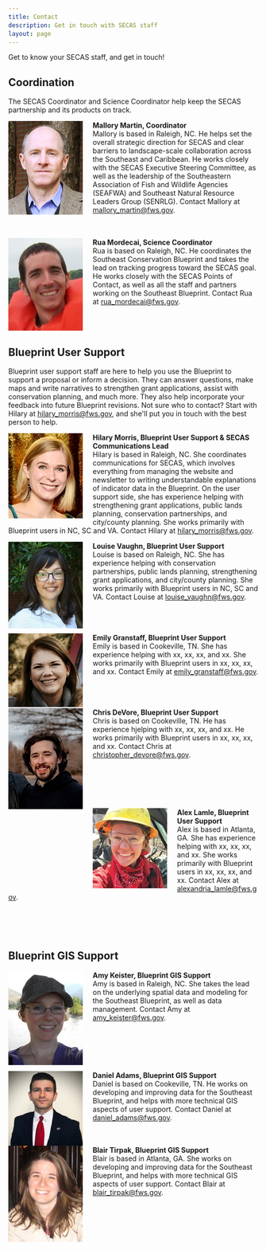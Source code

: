 ```yaml
---
title: Contact
description: Get in touch with SECAS staff
layout: page
---
```

Get to know your SECAS staff, and get in touch!

## Coordination
The SECAS Coordinator and Science Coordinator help keep the SECAS partnership and its products on track.

<img src="https://raw.githubusercontent.com/USFWS/secas/gh-pages/images/MalloryMartin_150p.jpg" align="left" style="padding-right: 20px">**Mallory Martin, Coordinator**<br>
Mallory is based in Raleigh, NC. He helps set the overall strategic direction for SECAS and clear barriers to landscape-scale collaboration across the Southeast and Caribbean. He works closely with the SECAS Executive Steering Committee, as well as the leadership of the Southeastern Association of Fish and Wildlife Agencies (SEAFWA) and Southeast Natural Resource Leaders Group (SENRLG). Contact Mallory at [mallory_martin@fws.gov](mailto:mallory_martin@fws.gov).<br><br><br>

<img src="https://raw.githubusercontent.com/USFWS/secas/gh-pages/images/RuaMordecai_150p.jpg" align="left" style="padding-right: 20px">**Rua Mordecai, Science Coordinator**<br>
Rua is based on Raleigh, NC. He coordinates the Southeast Conservation Blueprint and takes the lead on tracking progress toward the SECAS goal. He works closely with the SECAS Points of Contact, as well as all the staff and partners working on the Southeast Blueprint. Contact Rua at [rua_mordecai@fws.gov](mailto:rua_mordecai@fws.gov).<br><br><br><br>

## Blueprint User Support

Blueprint user support staff are here to help you use the Blueprint to support a proposal or inform a decision. They can answer questions, make maps and write narratives to strengthen grant applications, assist with conservation planning, and much more. They also help incorporate your feedback into future Blueprint revisions. Not sure who to contact? Start with Hilary at [hilary_morris@fws.gov](mailto:hilary_morris@fws.gov), and she'll put you in touch with the best person to help.

<img src="https://raw.githubusercontent.com/USFWS/secas/gh-pages/images/HilaryMorris_150p.jpg" align="left" style="padding-right: 20px">**Hilary Morris, Blueprint User Support & SECAS Communications Lead**<br>
Hilary is based in Raleigh, NC. She coordinates communications for SECAS, which involves everything from managing the website and newsletter to writing understandable explanations of indicator data in the Blueprint. On the user support side, she has experience helping with strengthening grant applications, public lands planning, conservation partnerships, and city/county planning. She works primarily with Blueprint users in NC, SC and VA. Contact Hilary at [hilary_morris@fws.gov](mailto:hilary_morris@fws.gov).<br>

<img src="https://raw.githubusercontent.com/USFWS/secas/gh-pages/images/LouiseVaughn_150p.jpg" align="left" style="padding-right: 20px">**Louise Vaughn, Blueprint User Support**<br>
Louise is based on Raleigh, NC. She has experience helping with conservation partnerships, public lands planning, strengthening grant applications, and city/county planning. She works primarily with Blueprint users in NC, SC and VA. Contact Louise at [louise_vaughn@fws.gov](mailto:louise_vaughn@fws.gov).<br><br><br><br>

<img src="https://raw.githubusercontent.com/USFWS/secas/gh-pages/images/emilygranstaff_150p.jpg" align="left" style="padding-right: 20px">**Emily Granstaff, Blueprint User Support**<br>
Emily is based in Cookeville, TN. She has experience helping with xx, xx, xx, and xx. She works primarily with Blueprint users in xx, xx, xx, and xx. Contact Emily at [emily_granstaff@fws.gov](mailto:emily_granstaff@fws.gov).<br><br><br><br>

<img src="https://raw.githubusercontent.com/USFWS/secas/gh-pages/images/ChrisDeVore_150p.jpg" align="left" style="padding-right: 20px">**Chris DeVore, Blueprint User Support**<br>
Chris is based on Cookeville, TN. He has experience hjelping with xx, xx, xx, and xx. He works primarily with Blueprint users in xx, xx, xx, and xx. Contact Chris at [christopher_devore@fws.gov](mailto:christopher_devore@fws.gov).<br><br><br><br><br><br>

<img src="https://raw.githubusercontent.com/USFWS/secas/gh-pages/images/AlexLamle_150p.jpg" align="left" style="padding-right: 20px">**Alex Lamle, Blueprint User Support**<br>
Alex is based in Atlanta, GA. She has experience helping with xx, xx, xx, and xx. She works primarily with Blueprint users in xx, xx, xx, and xx. Contact Alex at [alexandria_lamle@fws.gov](mailto:alexandria_lamle@fws.gov).<br><br><br><br><br>

## Blueprint GIS Support

<img src="https://raw.githubusercontent.com/USFWS/secas/gh-pages/images/AmyKeister_150p.jpg" align="left" style="padding-right: 20px">**Amy Keister, Blueprint GIS Support**<br>
Amy is based in Raleigh, NC. She takes the lead on the underlying spatial data and modeling for the Southeast Blueprint, as well as data management. Contact Amy at [amy_keister@fws.gov](mailto:amy_keister@fws.gov).<br><br><br><br><br><br>

<img src="https://raw.githubusercontent.com/USFWS/secas/gh-pages/images/DanielAdams_150p.jpg" align="left" style="padding-right: 20px">**Daniel Adams, Blueprint GIS Support**<br>
Daniel is based on Cookeville, TN. He works on developing and improving data for the Southeast Blueprint, and helps with more technical GIS aspects of user support. Contact Daniel at [daniel_adams@fws.gov](mailto:daniel_adams@fws.gov).<br><br><br>

<img src="https://raw.githubusercontent.com/USFWS/secas/gh-pages/images/BlairTirpak_150p.jpg" align="left" style="padding-right: 20px">**Blair Tirpak, Blueprint GIS Support**<br>
Blair is based in Atlanta, GA. She works on developing and improving data for the Southeast Blueprint, and helps with more technical GIS aspects of user support. Contact Blair at [blair_tirpak@fws.gov](mailto:blair_tirpak@fws.gov).<br><br>
